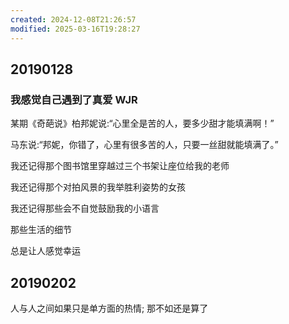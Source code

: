 ```yaml
---
created: 2024-12-08T21:26:57
modified: 2025-03-16T19:28:27
---
```

## 20190128

### 我感觉自己遇到了真爱 WJR

某期《奇葩说》柏邦妮说:“心里全是苦的人，要多少甜才能填满啊！”

马东说:“邦妮，你错了，心里有很多苦的人，只要一丝甜就能填满了。”

我还记得那个图书馆里穿越过三个书架让座位给我的老师

我还记得那个对拍风景的我举胜利姿势的女孩

我还记得那些会不自觉鼓励我的小语言

那些生活的细节

总是让人感觉幸运

## 20190202

人与人之间如果只是单方面的热情; 那不如还是算了
